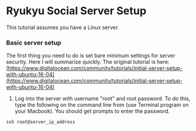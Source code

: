# Ryukyu Social Server Setup

This tutorial assumes you have a Linux server.

### Basic server setup

The first thing you need to do is set bare minimum settings for server security.  Here I will summarize quickly.  The original tutorial is here: [https://www.digitalocean.com/community/tutorials/initial-server-setup-with-ubuntu-16-04](https://www.digitalocean.com/community/tutorials/initial-server-setup-with-ubuntu-16-04)

1. Log into the server with username "root" and root password.  To do this, type the following on the command line from (use Terminal program on your Macbook).  You should get prompts to enter the password.
```
ssh root@server_ip_address
```
